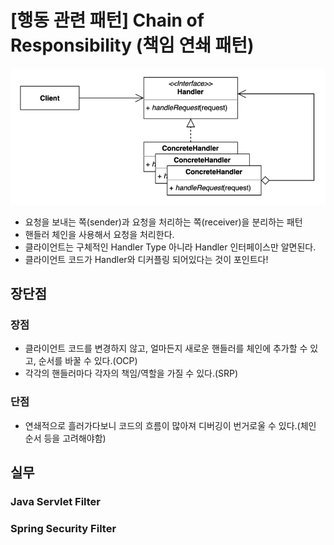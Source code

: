 # [행동 관련 패턴] Chain of Responsibility (책임 연쇄 패턴)

![image](./pattern.png)

- 요청을 보내는 쪽(sender)과 요청을 처리하는 쪽(receiver)을 분리하는 패턴
- 핸들러 체인을 사용해서 요청을 처리한다.
- 클라이언트는 구체적인 Handler Type 아니라 Handler 인터페이스만 알면된다.
- 클라이언트 코드가 Handler와 디커플링 되어있다는 것이 포인트다!

## 장단점

### 장점

- 클라이언트 코드를 변경하지 않고, 얼마든지 새로운 핸들러를 체인에 추가할 수 있고, 순서를 바꿀 수 있다.(OCP)
- 각각의 핸들러마다 각자의 책임/역할을 가질 수 있다.(SRP)

### 단점

- 연쇄적으로 흘러가다보니 코드의 흐름이 많아져 디버깅이 번거로울 수 있다.(체인 순서 등을 고려해야함)

## 실무

### Java Servlet Filter

### Spring Security Filter
